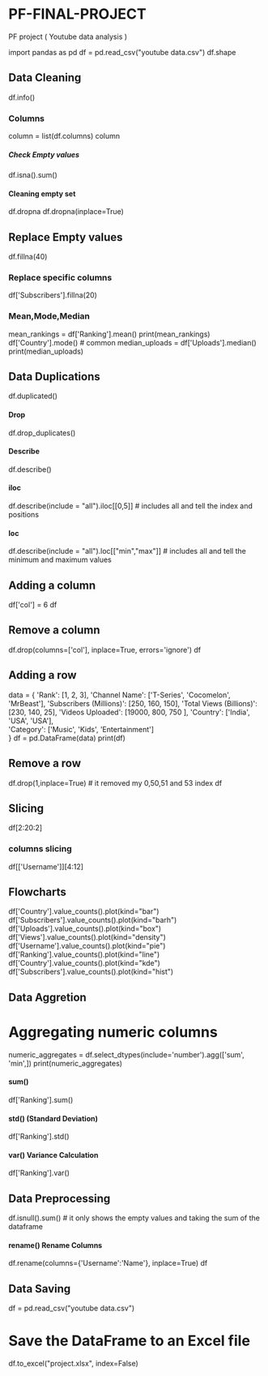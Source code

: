 # PF-FINAL-PROJECT

PF project ( Youtube data analysis )  

import pandas as pd
df = pd.read_csv("youtube data.csv")
df.shape

## Data Cleaning

df.info()

### Columns

column = list(df.columns)
column

##### Check Empty values

df.isna().sum()

#### Cleaning empty set

df.dropna
df.dropna(inplace=True)

## Replace Empty values

df.fillna(40)

### Replace specific columns

df['Subscribers'].fillna(20)
### Mean,Mode,Median

mean_rankings = df['Ranking'].mean()
print(mean_rankings)
df['Country'].mode() # common
median_uploads = df['Uploads'].median()  
print(median_uploads)

## Data Duplications
df.duplicated()
#### Drop 
df.drop_duplicates()
#### Describe
df.describe()
#### iloc
df.describe(include = "all").iloc[[0,5]] # includes all and tell the index and positions
#### loc
df.describe(include = "all").loc[["min","max"]] # includes all and tell the minimum and maximum values

## Adding a column

df['col'] = 6
df

## Remove a column

df.drop(columns=['col'], inplace=True, errors='ignore')
df

## Adding a row
data = {
    'Rank': [1, 2, 3], 
    'Channel Name': ['T-Series', 'Cocomelon', 'MrBeast'],
    'Subscribers (Millions)': [250, 160, 150],
    'Total Views (Billions)': [230, 140, 25], 
    'Videos Uploaded': [19000, 800, 750 ], 
    'Country': ['India', 'USA', 'USA'],  
    'Category': ['Music', 'Kids', 'Entertainment']  
}
df = pd.DataFrame(data)
print(df)

## Remove a row

df.drop(1,inplace=True) # it removed my 0,50,51 and 53 index
df

## Slicing 

df[2:20:2]

### columns slicing

df[['Username']][4:12]

## Flowcharts

df['Country'].value_counts().plot(kind="bar")
df['Subscribers'].value_counts().plot(kind="barh")
df['Uploads'].value_counts().plot(kind="box")
df['Views'].value_counts().plot(kind="density")
df['Username'].value_counts().plot(kind="pie")
df['Ranking'].value_counts().plot(kind="line")
df['Country'].value_counts().plot(kind="kde")
df['Subscribers'].value_counts().plot(kind="hist")

## Data Aggretion

# Aggregating numeric columns

numeric_aggregates = df.select_dtypes(include='number').agg(['sum', 'min',])
print(numeric_aggregates)

#### sum()

df['Ranking'].sum()

#### std() (Standard Deviation)

df['Ranking'].std()

#### var() Variance Calculation

df['Ranking'].var()

## Data Preprocessing

df.isnull().sum() # it only shows the empty values and taking the sum of the dataframe

#### rename() Rename Columns

df.rename(columns={'Username':'Name'}, inplace=True)
df

## Data Saving

df = pd.read_csv("youtube data.csv")

# Save the DataFrame to an Excel file
df.to_excel("project.xlsx", index=False)
